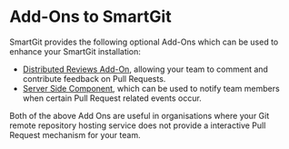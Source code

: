 # Add-Ons to SmartGit

SmartGit provides the following optional Add-Ons which can be used to enhance your SmartGit installation:

- [Distributed Reviews Add-On](Distributed-Reviews-add-on-.md), allowing your team to comment and contribute feedback on Pull Requests.
- [Server Side Component](Server-side-component.md), which can be used to notify team members when certain Pull Request related events occur.

Both of the above Add Ons are useful in organisations where your Git remote repository hosting service does not provide a interactive Pull Request mechanism for your team.

